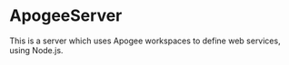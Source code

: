 # ApogeeServer
This is a server which uses Apogee workspaces to define web services, using Node.js.
